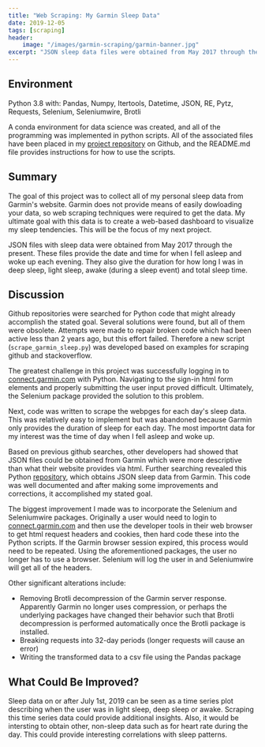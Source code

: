 ```yaml
---
title: "Web Scraping: My Garmin Sleep Data"
date: 2019-12-05
tags: [scraping]
header:
    image: "/images/garmin-scraping/garmin-banner.jpg"
excerpt: "JSON sleep data files were obtained from May 2017 through the present.  These files provide the date and time for when I fell asleep and woke up each evening.  They also give the duration for how long I was in deep sleep, light sleep, awake (during a sleep event) and total sleep time."
---
```


## Environment
Python 3.8 with: Pandas, Numpy, Itertools, Datetime, JSON, RE, Pytz, Requests, Selenium, Seleniumwire, Brotli

A conda environment for data science was created, and all of the programming was implemented in python scripts.  All of the associated files have been placed in my [project repository](https://github.com/buckeye17/garmin-scraping) on Github, and the README.md file provides instructions for how to use the scripts.

## Summary
The goal of this project was to collect all of my personal sleep data from Garmin's website.  Garmin does not provide means of easily dowloading your data, so web scraping techniques were required to get the data.  My ultimate goal with this data is to create a web-based dashboard to visualize my sleep tendencies.  This will be the focus of my next project.

JSON files with sleep data were obtained from May 2017 through the present.  These files provide the date and time for when I fell asleep and woke up each evening.  They also give the duration for how long I was in deep sleep, light sleep, awake (during a sleep event) and total sleep time. 

## Discussion
Github repositories were searched for Python code that might already accomplish the stated goal.  Several solutions were found, but all of them were obsolete.  Attempts were made to repair broken code which had been active less than 2 years ago, but this effort failed.  Therefore a new script (`scrape_garmin_sleep.py`) was developed based on examples for scraping github and stackoverflow.

The greatest challenge in this project was successfully logging in to [connect.garmin.com](https://connect.garmin.com/modern/) with Python.  Navigating to the sign-in html form elements and properly submitting the user input proved difficult.  Ultimately, the Selenium package provided the solution to this problem.  

Next, code was written to scrape the webpges for each day's sleep data.  This was relatively easy to implement but was abandoned because Garmin only provides the duration of sleep for each day.  The most importnt data for my interest was the time of day when I fell asleep and woke up.

Based on previous github searches, other developers had showed that JSON files could be obtained from Garmin which were more descriptive than what their website provides via html.  Further searching revealed this Python [repository](https://github.com/kristjanr/my-quantified-sleep), which obtains JSON sleep data from Garmin.  This code was well documented and after making some improvements and corrections, it accomplished my stated goal.

The biggest improvement I made was to incorporate the Selenium and Seleniumwire packages.  Originally a user would need to login to [connect.garmin.com](https://connect.garmin.com/modern/) and then use the developer tools in their web browser to get html request headers and cookies, then hard code these into the Python scripts.  If the Garmin browser session expired, this process would need to be repeated.  Using the aforementioned packages, the user no longer has to use a browser.  Selenium will log the user in and Seleniumwire will get all of the headers.

Other significant alterations include:
* Removing Brotli decompression of the Garmin server response.  Apparently Garmin no longer uses compression, or perhaps the underlying packages have changed their behavior such that Brotli decompression is performed automatically once the Brotli package is installed.
* Breaking requests into 32-day periods (longer requests will cause an error)
* Writing the transformed data to a csv file using the Pandas package 

## What Could Be Improved?
Sleep data on or after July 1st, 2019 can be seen as a time series plot describing when the user was in light sleep, deep sleep or awake.  Scraping this time series data could provide additional insights.  Also, it would be intersting to obtain other, non-sleep data such as for heart rate during the day.  This could provide interesting correlations with sleep patterns.